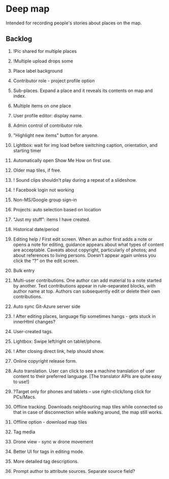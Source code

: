 # Deep map

Intended for recording people's stories about places on the map.

## Backlog
1. !Pic shared for multiple places
2. !Multiple upload drops some
1. Place label background
2. Contributor role - project profile option
2. Sub-places. Expand a place and it reveals its contents on map and index.
13. Multiple items on one place
2. User profile editor: display name.
8. Admin control of contributor role.

8. "Highlight new items" button for anyone.
1. Lightbox: wait for img load before switching caption, orientation, and starting timer

17. Automatically open Show Me How on first use.
2. Older map tiles, if free.

14. ! Sound clips shouldn't play during a repeat of a slideshow.
18.	! Facebook login not working
1. Non-MS/Google group sign-in
3. Projects: auto selection based on location
19. "Just my stuff": items I have created.
13. Historical date/period
17.	Editing help / First edit screen. When an author first adds a note or opens a note for editing, guidance appears about what types of content are acceptable. Caveats about copyright, particularly of photos; and about references to living persons. Doesn’t appear again unless you click the “?” on the edit screen.
1. Bulk entry

24.	Multi-user contributions. One author can add material to a note started by another. Text contributions appear in rule-separated blocks, with author name at top. Authors can subsequently edit or delete their own contributions. 
14.	Auto sync Git-Azure server side
14. ! After editing places, language flip sometimes hangs - gets stuck in innerHtml changes?
14. User-created tags.

16.	Lightbox: Swipe left/right on tablet/phone.
17. ! After closing direct link, help should show.
10. Online copyright release form.
21.	Auto translation. User can click to see a machine translation of user content to their preferred language. [The translator APIs are quite easy to use!]
27.	?Target only for phones and tablets – use right-click/long click for PCs/Macs.
31.	Offline tracking. Downloads neighbouring map tiles while connected so that in case of disconnection while walking around, the map still works.
35. Offline option - download map tiles
36. Tag media
37. Drone view - sync w drone movement
41. Better UI for tags in editing mode.
44. More detailed tag descriptions.
25.	Prompt author to attribute sources. Separate source field? 
